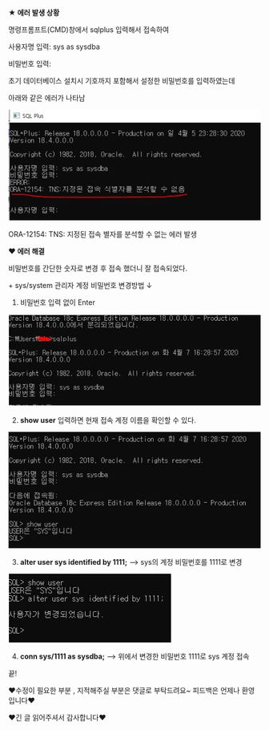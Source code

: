 **★ 에러 발생 상황**

명령프롬프트(CMD)창에서 sqlplus 입력해서 접속하여

사용자명 입력: sys as sysdba

비밀번호 입력:

초기 데이터베이스 설치시 기호까지 포함해서 설정한 비밀번호를 입력하였는데

아래와 같은 에러가 나타남

![img](images/oracle.PNG)

ORA-12154: TNS: 지정된 접속 별자를 분석할 수 없는 에러 발생

**♥ 에러 해결**

비밀번호를 간단한 숫자로 변경 후 접속 했더니 잘 접속되었다.



\+ sys/system 관리자 계정 비밀번호 변경방법 ↓



1) 비밀번호 입력 없이 Enter

![img](images/oracle2.PNG)

2) **show user** 입력하면 현재 접속 계정 이름을 확인할 수 있다.



![img](images/oracle3.PNG)

3) **alter user sys identified by 1111;** --> sys의 계정 비밀번호를 1111로 변경

![img](images/oracle4.PNG)

4) **conn sys/1111 as sysdba;** --> 위에서 변경한 비밀번호 1111로 sys 계정 접속



끝!



♥수정이 필요한 부분 , 지적해주실 부분은 댓글로 부탁드려요~ 피드백은 언제나 환영입니다♥

♥긴 글 읽어주셔서 감사합니다♥